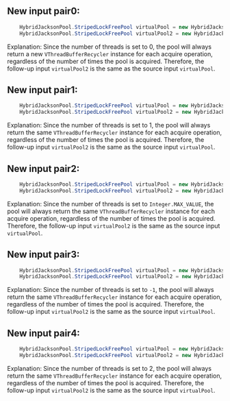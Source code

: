 ## New input pair0:
```java
    HybridJacksonPool.StripedLockFreePool virtualPool = new HybridJacksonPool.StripedLockFreePool(0);
    HybridJacksonPool.StripedLockFreePool virtualPool2 = new HybridJacksonPool.StripedLockFreePool(0);
```
Explanation: Since the number of threads is set to 0, the pool will always return a new `VThreadBufferRecycler` instance for each acquire operation, regardless of the number of times the pool is acquired. Therefore, the follow-up input `virtualPool2` is the same as the source input `virtualPool`.

## New input pair1:
```java
    HybridJacksonPool.StripedLockFreePool virtualPool = new HybridJacksonPool.StripedLockFreePool(1);
    HybridJacksonPool.StripedLockFreePool virtualPool2 = new HybridJacksonPool.StripedLockFreePool(1);
```
Explanation: Since the number of threads is set to 1, the pool will always return the same `VThreadBufferRecycler` instance for each acquire operation, regardless of the number of times the pool is acquired. Therefore, the follow-up input `virtualPool2` is the same as the source input `virtualPool`.

## New input pair2:
```java
    HybridJacksonPool.StripedLockFreePool virtualPool = new HybridJacksonPool.StripedLockFreePool(Integer.MAX_VALUE);
    HybridJacksonPool.StripedLockFreePool virtualPool2 = new HybridJacksonPool.StripedLockFreePool(Integer.MAX_VALUE);
```
Explanation: Since the number of threads is set to `Integer.MAX_VALUE`, the pool will always return the same `VThreadBufferRecycler` instance for each acquire operation, regardless of the number of times the pool is acquired. Therefore, the follow-up input `virtualPool2` is the same as the source input `virtualPool`.

## New input pair3:
```java
    HybridJacksonPool.StripedLockFreePool virtualPool = new HybridJacksonPool.StripedLockFreePool(-1);
    HybridJacksonPool.StripedLockFreePool virtualPool2 = new HybridJacksonPool.StripedLockFreePool(-1);
```
Explanation: Since the number of threads is set to `-1`, the pool will always return the same `VThreadBufferRecycler` instance for each acquire operation, regardless of the number of times the pool is acquired. Therefore, the follow-up input `virtualPool2` is the same as the source input `virtualPool`.

## New input pair4:
```java
    HybridJacksonPool.StripedLockFreePool virtualPool = new HybridJacksonPool.StripedLockFreePool(2);
    HybridJacksonPool.StripedLockFreePool virtualPool2 = new HybridJacksonPool.StripedLockFreePool(2);
```
Explanation: Since the number of threads is set to 2, the pool will always return the same `VThreadBufferRecycler` instance for each acquire operation, regardless of the number of times the pool is acquired. Therefore, the follow-up input `virtualPool2` is the same as the source input `virtualPool`.
